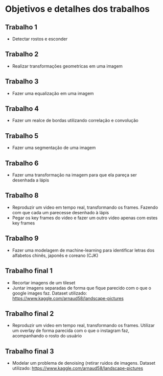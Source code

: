 # Objetivos e detalhes dos trabalhos
## Trabalho 1
 - Detectar rostos e esconder
## Trabalho 2
 - Realizar transformações geometricas em uma imagem
## Trabalho 3
 - Fazer uma equalização em uma imagem
## Trabalho 4
 - Fazer um realce de bordas utilizando correlação e convolução
## Trabalho 5
 - Fazer uma segmentação de uma imagem
## Trabalho 6
 - Fazer uma transformação na imagem para que ela pareça ser desenhada a lápis
## Trabalho 8
 - Reproduzir um video em tempo real, transformando os frames. Fazendo com que cada um parecesse desenhado à lápis
 - Pegar os key frames do video e fazer um outro video apenas com estes key frames 
## Trabalho 9
 - Fazer uma modelagem de machine-learning para identificar letras dos alfabetos chinês, japonês e coreano (CJK)
## Trabalho final 1
 - Recortar imagens de um tileset
 - Juntar imagens separadas de forma que fique parecido com o que o google images faz. Dataset utilizado: https://www.kaggle.com/arnaud58/landscape-pictures
## Trabalho final 2
 - Reproduzir um video em tempo real, transformando os frames. Utilizar um overlay de forma parecida com o que o instagram faz, acompanhando o rosto do usuário
## Trabalho final 3
 - Modelar um problema de denoising (retirar ruidos de imagens. Dataset utilizado: https://www.kaggle.com/arnaud58/landscape-pictures
